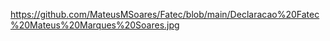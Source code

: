 https://github.com/MateusMSoares/Fatec/blob/main/Declaracao%20Fatec%20Mateus%20Marques%20Soares.jpg
